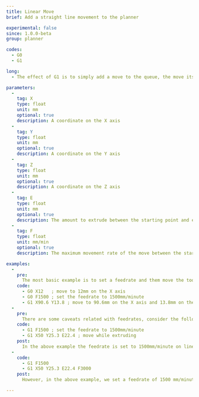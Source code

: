 ```yaml
---
title: Linear Move
brief: Add a straight line movement to the planner

experimental: false
since: 1.0.0-beta
group: planner

codes:
  - G0
  - G1

long:
  - The effect of G1 is to simply add a move to the queue, the move itself will happen at some point in the future. All the specified axes will move simultaneously to arrive at the given coordinates at the same time using linear interpolation. The speed may change over time following an acceleration curve, according to the acceleration and jerk settings of the given axes. Marlin treats G0 (rapid linear movement) as an alias to G1 (rapid movement). Some G-Code generators may, by convention, use G0 for non-extrusion movements (those without the E axis) and G1 for moves with the extruder.

parameters:
  -
    tag: X
    type: float
    unit: mm
    optional: true
    description: A coordinate on the X axis
  -
    tag: Y
    type: float
    unit: mm
    optional: true
    description: A coordinate on the Y axis
  -
    tag: Z
    type: float
    unit: mm
    optional: true
    description: A coordinate on the Z axis
  -
    tag: E
    type: float
    unit: mm
    optional: true
    description: The amount to extrude between the starting point and ending point
  -
    tag: F
    type: float
    unit: mm/min
    optional: true
    description: The maximum movement rate of the move between the starting and ending point

examples:
  -
    pre:
      The most basic example is to set a feedrate and them move the tool on the XY position.
    code:
      - G0 X12   ; move to 12mm on the X axis
      - G0 F1500 ; set the feedrate to 1500mm/minute
      - G1 X90.6 Y13.8 ; move to 90.6mm on the X axis and 13.8mm on the Y axis
  -
    pre:
      There are some caveats related with feedrates, consider the following&#x3A;
    code:
      - G1 F1500 ; set the feedrate to 1500mm/minute
      - G1 X50 Y25.3 E22.4 ; move while extruding
    post:
      In the above example the feedrate is set to 1500mm/minute on line 1, then move the tool 50mm on the X axis and 25.3mm on the Y axis while extruding 22.4mm of filament between the two points.
  -
    code:
      - G1 F1500
      - G1 X50 Y25.3 E22.4 F3000
    post:
      However, in the above example, we set a feedrate of 1500 mm/minute on line 1, then do the move described above accelerating to a feedrate of 3000 mm/minute as it does so. The extrusion will accelerate along with the X and Y movement, so everything stays synchronized.

---
```

